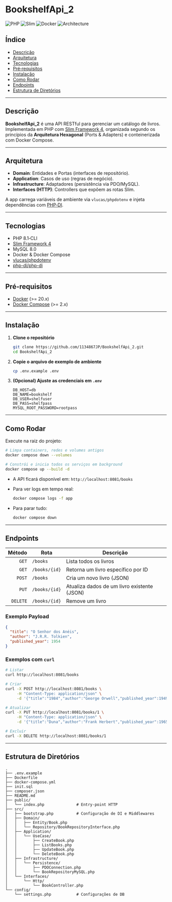 # BookshelfApi\_2

![PHP](https://img.shields.io/badge/PHP-8.1-blue)
![Slim](https://img.shields.io/badge/Slim-4.x-lightgrey)
![Docker](https://img.shields.io/badge/Docker-Compose-blue)
![Architecture](https://img.shields.io/badge/Architecture-Hexagonal-green)

## Índice

* [Descrição](#descricao)
* [Arquitetura](#arquitetura)
* [Tecnologias](#tecnologias)
* [Pré‑requisitos](#pre-requisitos)
* [Instalação](#instalação)
* [Como Rodar](#como-rodar)
* [Endpoints](#endpoints)
* [Estrutura de Diretórios](#estrutura-de-diretórios)

---

<h2 id="descricao">Descrição</h2>

**BookshelfApi\_2** é uma API RESTful para gerenciar um catálogo de livros.
Implementada em PHP com [Slim Framework 4](https://www.slimframework.com/), organizada segundo os princípios da **Arquitetura Hexagonal** (Ports & Adapters) e conteinerizada com Docker Compose.

---
<h2 id="arquitetura">Arquitetura</h2>

* **Domain**: Entidades e Portas (interfaces de repositório).
* **Application**: Casos de uso (regras de negócio).
* **Infrastructure**: Adaptadores (persistência via PDO/MySQL).
* **Interfaces (HTTP)**: Controllers que expõem as rotas Slim.

A app carrega variáveis de ambiente via `vlucas/phpdotenv` e injeta dependências com [PHP‑DI](https://php-di.org/).

---

<h2 id="tecnologias">Tecnologias</h2>

* PHP 8.1‑CLI
* [Slim Framework 4](https://www.slimframework.com/)
* MySQL 8.0
* Docker & Docker Compose
* [vlucas/phpdotenv](https://github.com/vlucas/phpdotenv)
* [php-di/php-di](https://github.com/PHP-DI/PHP-DI)

---
<h2 id="pre-requisitos">Pré‑requisitos</h2>

* [Docker](https://www.docker.com/) (>= 20.x)
* [Docker Compose](https://docs.docker.com/compose/) (>= 2.x)

---

<h2 id="instalacao">Instalação</h2>

1. **Clone o repositório**

   ```bash
   git clone https://github.com/1134867JP/BookshelfApi_2.git
   cd BookshelfApi_2
   ```

2. **Copie o arquivo de exemplo de ambiente**

   ```bash
   cp .env.example .env
   ```

3. **(Opcional) Ajuste as credenciais em `.env`**

   ```dotenv
   DB_HOST=db
   DB_NAME=bookshelf
   DB_USER=shelfuser
   DB_PASS=shelfpass
   MYSQL_ROOT_PASSWORD=rootpass
   ```

---

<h2 id="como-rodar">Como Rodar</h2>

Execute na raiz do projeto:

```bash
# Limpa containers, redes e volumes antigos
docker compose down --volumes

# Constrói e inicia todos os serviços em background
docker compose up --build -d
```

* A API ficará disponível em:
  `http://localhost:8081/books`

* Para ver logs em tempo real:

  ```bash
  docker compose logs -f app
  ```

* Para parar tudo:  
   ```bash
   docker compose down
   ````

---

<h2 id="endpoints">Endpoints</h2>

|   Método | Rota          | Descrição                                   |
| -------: | ------------- | ------------------------------------------- |
|    `GET` | `/books`      | Lista todos os livros                       |
|    `GET` | `/books/{id}` | Retorna um livro específico por ID          |
|   `POST` | `/books`      | Cria um novo livro (JSON)                   |
|    `PUT` | `/books/{id}` | Atualiza dados de um livro existente (JSON) |
| `DELETE` | `/books/{id}` | Remove um livro                             |

### Exemplo Payload

```json
{
  "title": "O Senhor dos Anéis",
  "author": "J.R.R. Tolkien",
  "published_year": 1954
}
```

### Exemplos com `curl`

```bash
# Listar
curl http://localhost:8081/books

# Criar
curl -X POST http://localhost:8081/books \
     -H "Content-Type: application/json" \
     -d '{"title":"1984","author":"George Orwell","published_year":1949}'

# Atualizar
curl -X PUT http://localhost:8081/books/1 \
     -H "Content-Type: application/json" \
     -d '{"title":"Duna","author":"Frank Herbert","published_year":1965}'

# Excluir
curl -X DELETE http://localhost:8081/books/1
```

---

<h2 id="estrutura-de-diretórios">Estrutura de Diretórios</h2>

```
.
├── .env.example
├── Dockerfile
├── docker-compose.yml
├── init.sql
├── composer.json
├── README.md
├── public/
│   └── index.php              # Entry‑point HTTP
├── src/
│   ├── bootstrap.php          # Configuração de DI e Middlewares
│   ├── Domain/
│   │   ├── Entity/Book.php
│   │   └── Repository/BookRepositoryInterface.php
│   ├── Application/
│   │   └── UseCase/
│   │       ├── CreateBook.php
│   │       ├── ListBooks.php
│   │       ├── UpdateBook.php
│   │       └── DeleteBook.php
│   ├── Infrastructure/
│   │   └── Persistence/
│   │       ├── PDOConnection.php
│   │       └── BookRepositoryMySQL.php
│   └── Interfaces/
│       └── Http/
│           └── BookController.php
└── config/
    └── settings.php           # Configurações de DB
```
